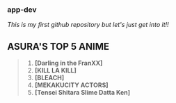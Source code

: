 ### app-dev
*This is my first github repository but let's just get into it!!*
## ASURA'S **TOP 5** ANIME
> 1. **[Darling in the FranXX]**
> 2. **[KILL LA KILL]**
> 3. **[BLEACH]**
> 4. **[MEKAKUCITY ACTORS]**
> 5. **[Tensei Shitara Slime Datta Ken]**
